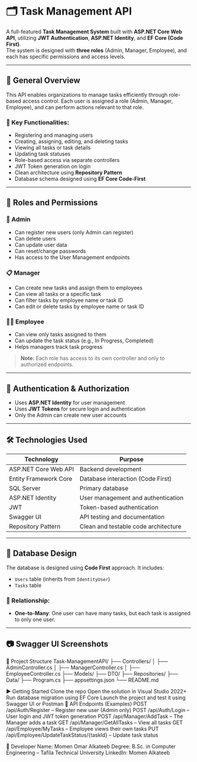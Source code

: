 # 🗂️ Task Management API

A full-featured **Task Management System** built with **ASP.NET Core Web API**, utilizing **JWT Authentication**, **ASP.NET Identity**, and **EF Core (Code First)**.  
The system is designed with **three roles** (Admin, Manager, Employee), and each has specific permissions and access levels.

---

## 🚀 General Overview

This API enables organizations to manage tasks efficiently through role-based access control. Each user is assigned a role (Admin, Manager, Employee), and can perform actions relevant to that role.

### 🎯 Key Functionalities:

- Registering and managing users
- Creating, assigning, editing, and deleting tasks
- Viewing all tasks or task details
- Updating task statuses
- Role-based access via separate controllers
- JWT Token generation on login
- Clean architecture using **Repository Pattern**
- Database schema designed using **EF Core Code-First**

---

## 🧾 Roles and Permissions

### 🔐 Admin

- Can register new users (only Admin can register)
- Can delete users
- Can update user data
- Can reset/change passwords
- Has access to the User Management endpoints

### 📋 Manager

- Can create new tasks and assign them to employees
- Can view all tasks or a specific task
- Can filter tasks by employee name or task ID
- Can edit or delete tasks by employee name or task ID

### 👨‍💼 Employee

- Can view only tasks assigned to them
- Can update the task status (e.g., In Progress, Completed)
- Helps managers track task progress

> **Note:** Each role has access to its own controller and only to authorized endpoints.

---

## 🔐 Authentication & Authorization

- Uses **ASP.NET Identity** for user management
- Uses **JWT Tokens** for secure login and authentication
- Only the Admin can create new user accounts

---

## 🛠️ Technologies Used

| Technology          | Purpose                              |
|---------------------|---------------------------------------|
| ASP.NET Core Web API| Backend development                  |
| Entity Framework Core | Database interaction (Code First)   |
| SQL Server          | Primary database                     |
| ASP.NET Identity    | User management and authentication   |
| JWT                 | Token-based authentication           |
| Swagger UI          | API testing and documentation        |
| Repository Pattern  | Clean and testable code architecture |

---

## 🧱 Database Design

The database is designed using **Code First** approach. It includes:

- `Users` table (inherits from `IdentityUser`)
- `Tasks` table

### 🔗 Relationship:
- **One-to-Many**: One user can have many tasks, but each task is assigned to only one user.

---

## 📷 Swagger UI Screenshots

📂 Project Structure
Task-ManagementAPI/
├── Controllers/
│   ├── AdminController.cs
│   ├── ManagerController.cs
│   ├── EmployeeController.cs
├── Models/
├── DTO/
├── Repositories/
├── Data/
├── Program.cs
├── appsettings.json
└── README.md

▶️ Getting Started
Clone the repo
Open the solution in Visual Studio 2022+
Run database migration using EF Core
Launch the project and test it using Swagger UI or Postman
🔗 API Endpoints (Examples)
POST /api/Auth/Register – Register new user (Admin only)
POST /api/Auth/Login – User login and JWT token generation
POST /api/Manager/AddTask – The Manager adds a task
GET /api/Manager/GetAllTasks – View all tasks
GET /api/Employee/MyTasks – Employee views their own tasks
PUT /api/Employee/UpdateTaskStatus/{taskId} – Update task status

👤 Developer
Name: Momen Omar Alkateeb
Degree: B.Sc. in Computer Engineering – Tafila Technical University
LinkedIn: Momen Alkateeb

